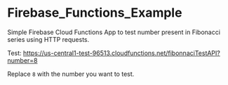 # Firebase_Functions_Example

Simple Firebase Cloud Functions App to test number present in Fibonacci series using HTTP requests.

Test: https://us-central1-test-96513.cloudfunctions.net/fibonnaciTestAPI?number=8

Replace `8` with the number you want to test.
